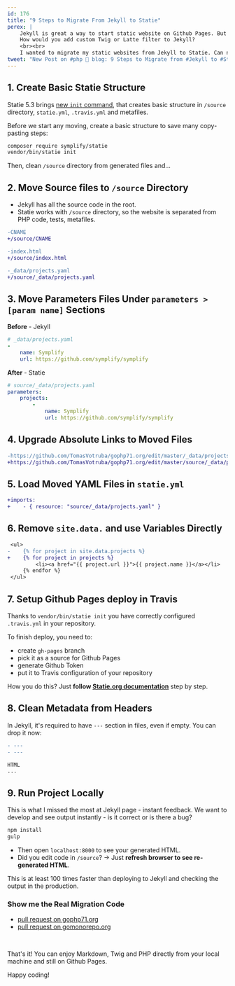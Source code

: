 ```yaml
---
id: 176
title: "9 Steps to Migrate From Jekyll to Statie"
perex: |
    Jekyll is great a way to start static website on Github Pages. But Jekyll has one big problem - the language.
    How would you add custom Twig or Latte filter to Jekyll?
    <br><br>
    I wanted to migrate my static websites from Jekyll to Statie. Can new `init` command make this piece of cake? And what needs to be done next?
tweet: "New Post on #php 🐘 blog: 9 Steps to Migrate from #Jekyll to #Statie"
---
```


## 1. Create Basic Statie Structure

Statie 5.3 brings [new `init` command](/blog/2019/01/07/how-to-create-your-first-php-twig-static-website-under-2-minutes-with-statie/), that creates basic structure in `/source` directory, `statie.yml`, `.travis.yml` and metafiles.

Before we start any moving, create a basic structure to save many copy-pasting steps:

```bash
composer require symplify/statie
vendor/bin/statie init
```

Then, clean `/source` directory from generated files and...

## 2. Move Source files to `/source` Directory

- Jekyll has all the source code in the root.
- Statie works with `/source` directory, so the website is separated from PHP code, tests, metafiles.

```diff
-CNAME
+/source/CNAME
```

```diff
-index.html
+/source/index.html
```

```diff
-_data/projects.yaml
+/source/_data/projects.yaml
```

## 3. Move Parameters Files Under `parameters > [param name]` Sections

**Before** - Jekyll

```yaml
# _data/projects.yaml
-
    name: Symplify
    url: https://github.com/symplify/symplify
```

**After** - Statie

```yaml
# source/_data/projects.yaml
parameters:
    projects:
        -
            name: Symplify
            url: https://github.com/symplify/symplify
```

## 4. Upgrade Absolute Links to Moved Files

```diff
-https://github.com/TomasVotruba/gophp71.org/edit/master/_data/projects.yaml
+https://github.com/TomasVotruba/gophp71.org/edit/master/source/_data/projects.yaml
```

## 5. Load Moved YAML Files in `statie.yml`

```diff
+imports:
+    - { resource: "source/_data/projects.yaml" }
```

## 6. Remove `site.data.` and use Variables Directly

```diff
 <ul>
-    {% for project in site.data.projects %}
+    {% for project in projects %}
         <li><a href="{{ project.url }}">{{ project.name }}</a></li>
     {% endfor %}
 </ul>
```

## 7. Setup Github Pages deploy in Travis

Thanks to `vendor/bin/statie init` you have correctly configured `.travis.yml` in your repository.

To finish deploy, you need to:

- create `gh-pages` branch
- pick it as a source for Github Pages
- generate Github Token
- put it to Travis configuration of your repository

How you do this? Just **follow [Statie.org documentation](https://www.statie.org/docs/github-pages)** step by step.

## 8. Clean Metadata from Headers

In Jekyll, it's required to have `---` section in files, even if empty. You can drop it now:

```diff
- ---
- ---

HTML
...
```

## 9. Run Project Locally

This is what I missed the most at Jekyll page - instant feedback. We want to develop and see output instantly - is it correct or is there a bug?

```bash
npm install
gulp
```

- Then open `localhost:8000` to see your generated HTML.
- Did you edit code in `/source`? → Just **refresh browser to see re-generated HTML**.

This is at least 100 times faster than deploying to Jekyll and checking the output in the production.

### Show me the Real Migration Code

- [pull request on gophp71.org](https://github.com/DeprecatedPackages/gophp71.org/pull/32)
- [pull request on gomonorepo.org](https://github.com/DeprecatedPackages/gomonorepo.org/pull/7)

<br>

That's it! You can enjoy Markdown, Twig and PHP directly from your local machine and still on Github Pages.

Happy coding!
